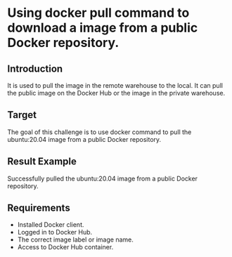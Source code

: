 # Using docker pull command to download a image from a public Docker repository.

## Introduction

It is used to pull the image in the remote warehouse to the local. It can pull the public image on the Docker Hub or the image in the private warehouse.

## Target

The goal of this challenge is to use docker command to pull the ubuntu:20.04 image from a public Docker repository.

## Result Example

Successfully pulled the ubuntu:20.04 image from a public Docker repository.

## Requirements

- Installed Docker client.
- Logged in to Docker Hub.
- The correct image label or image name.
- Access to Docker Hub container.

